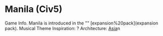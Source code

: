 # Manila (Civ5)

Game Info.
Manila is introduced in the "" [expansion%20pack](expansion pack).
Musical Theme Inspiration: ?
Architecture: [Asia](Asia)n